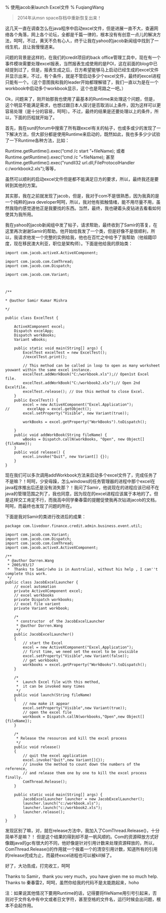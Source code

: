 % 使用jacob来launch Excel文件
% FuqiangWang

> 2014年从msn space存档中重新恢复出来！

这几天一直在调查怎么在java程序中启动excel文件，但是进展一直不大，查遍网络各个角落，网上各个论坛，全都是千篇一律的，根本没有有创意一点儿的解决方法，呵呵，不过，黄天不负有心人，终于让我在yahoo的jacob新闻组中找到了一线生机，且让我慢慢道来。

 问题的背景是这样的，在我们的credit项目的back office管理工具中，现在有一个事件模块需要处理excel报表，当然报表生成使用的是POI，这在前面的blog中已经提到过了，但是，报表生成之后，日方希望能够马上启动已经生成的excel文件并显示出来，不过，有个条件，就是不管启动多少个excel文件，最终的excel进程只能有一个。（这个意图我和我的leader开始都理解错了，我们一直以为是在一个workbook中启动多个workbook显示，这个也是弯路之一吧。）

 Ok，问题来了，刚开始那我也使用了最基本的Runtime来处理这个问题，但是，这个明显不能满足需求，也想过跟日本人探讨是否取消以上条件，因为这样可以更容易处理（是十分的容易，呵呵）。不过，最终的结果是还要处理以上的条件，所以，下面的历程就开始了。
 
 首先，我在sun的forum中搜索了所有跟excel有关的帖子，也或多或少的发现了一下解决方法，但大部分都是使用Runtime来启动的，既然如此，我也多多少少试验了一下Runtime各种方法，比如：
 
Runtime.getRuntime().exec(“cmd /c start ”+fileName);
或者Runtime.getRuntime().exec(“cmd /c ”+fileName);
甚至Runtime.getRuntime().exec("rundll32 url.dll,FileProtocolHandler c:/workbook2.xls");等等，

虽然可以顺利的启动excel文件但是都不能满足日方的要求，所以，最终我还是要转到其他的方案。

其实那，我在之前就发现了jacob，但是，我对于com不是很熟悉，因为我真的是一个纯粹的java developer呵呵，所以，我对他有抵触情绪，能不用尽量不用，虽然我隐约感觉道他正是我要找的东西。当然，最终，我也硬着头皮钻进去看看如何使其为我所用。

我在yahoo的jacob新闻组中发了帖子，请求帮助，最终收到了Samir的答复，在这里再次谢谢Samir的帮助。他开始给我发了一个类，但是好像不是很顺利，所以，我请求他发一个完整的实例给我，他也在百忙之中给予了我帮助（他祖籍印度，现在移民澳大利亚，职位是架构师）。下面是他给我的原始类：

~~~~~~~ {.java}
import com.jacob.activeX.ActiveXComponent;

import com.jacob.com.ComThread;
import com.jacob.com.Dispatch;

import com.jacob.com.Variant;

 

/**

* @author Samir Kumar Mishra

*/

public class ExcelTest {

    ActiveXComponent excel;
    Dispatch excelApp;
    Dispatch workBooks;
    Variant wBooks;

    public static void main(String[] args) {
        ExcelTest excelTest = new ExcelTest();
        //excelTest.print();
      
        // This method can be called in loop to open as many worksheet youwant within the same excel instance.
        excelTest.addWorkBook("C:/workbook.xls");// Open1st Excel file.
        excelTest.addWorkBook("C:/workbook2.xls");// Open 2nd Excelfile.
        excelTest.release(); // Use this method to close Excel.
    }
    public ExcelTest() {
        excel = new ActiveXComponent("Excel.Application");
//        excelApp = excel.getObject();
        excel.setProperty("Visible", new Variant(true));

        workBooks = excel.getProperty("WorkBooks").toDispatch();

    }
    public void addWorkBook(String fileName) {
        wBooks = Dispatch.callN(workBooks, "Open", new Object[] {fileName});
    }
    public void release() {
        excel.invoke("Quit", new Variant[] {});
    }
}
~~~~~~~

现在我们可以多次调用addWorkbook方法来启动多个excel文件了，完成任务了不是嘛？！呵呵，少安毋躁，怎么windows的任务管理器的进程中那个excel在java程序推出后还是没有消失那？！我问了Samir，他说现在的进程应该已经不在java的管理范围之列了，我也同意，因为现在的excel进程应该属于本地的了。但是这样交工肯定不行，而我高中同学秦春雷的提醒促使我再次钻进jacob的文档，呵呵，而最终也发现了问题的所在。

下面是我对Samir的类进行改进后的成果：

~~~~~~~ {.java}
package com.livedoor.finance.credit.admin.business.event.util;

import com.jacob.com.Variant;
import com.jacob.com.Dispatch;
import com.jacob.com.ComThread;
import com.jacob.activeX.ActiveXComponent;

/**
 * @author Darren.Wang
 * 2005/03/17
 *  Thanks to Samir(who is in Australia), without his help , I can''t complete this work.
 */
public class JacobExcelLauncher {
    // excel automation
    private ActiveXComponent excel;
    // excel workbooks 
    private Dispatch workbooks;
    // excel file varient
    private Variant workbook;
    
    /*
     * constructor  of the JacobExcelLauncher
     * @author Darren.Wang
     */ 
    public JacobExcelLauncher()
    {
        // start the Excel 
        excel = new ActiveXComponent("Excel.Application");
        // first time, we need set the excel to be invisible
        excel.setProperty("Visible",new Variant(false));
        // get workbooks
        workbooks = excel.getProperty("WorkBooks").toDispatch();
    }
    
    /*
     *  Launch Excel file with this method, 
     *  it can be invoked many times
     */
    public void launch(String fileName)
    {
        // now make it appear
        excel.setProperty("Visible",new Variant(true));
        // open the excel file
        workbook = Dispatch.callN(workbooks,"Open",new Object[]{fileName});
    }
    
    /*
     * Release the resources and kill the excel process
     */
    public void release()
    {
        // quit the excel application
        excel.invoke("Quit",new Variant[]{});
        // invoke the method to count down the numbers of the reference,
        // and release them one by one to kill the excel process finally.
        ComThread.Release();
    }
    
    public static void main(String[] args) {
        JacobExcelLauncher launcher = new JacobExcelLauncher();
        launcher.launch("c:/workbook.xls");
        launcher.launch("c:/workbook2.xls");
        launcher.release();
    }
}
~~~~~~~

发现区别了嘛，对，就在release方法中，我加入了ComThread.Release()，十分简单不是嘛？！
但是这个结果的得到却不是一帆风顺的。Com的资源释放方式好像跟java的gc有很大的不同，他好像是针对引用计数来处理资源释放的，所以，ComThread.Release()的作用就一个挨着一个的清空引用计数，知道所有的引用的release完成为止，而最终excel进程也可以被kill掉了。

好了，大功告成，打完收工，呵呵

Thanks to Samir，thank you very much，you have given me so much help.
Thanks to 秦春雷2，呵呵，虽然你给我的代码不是太能跑起来，hoho

注：如果说其他情况下要用Runtime的话，记得要将fileName用引号引起来，否则对于文件名中有中文或者日文字符，甚至空格的文件名，运行时候会出问题，根本不会起作用。




